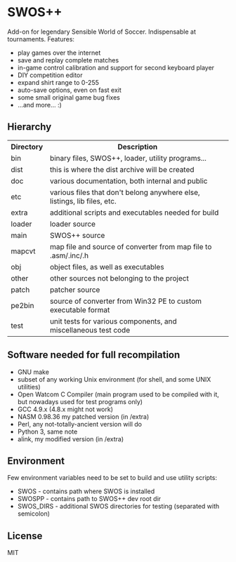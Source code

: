 # SWOS++

Add-on for legendary Sensible World of Soccer. Indispensable at tournaments. Features:
- play games over the internet
- save and replay complete matches
- in-game control calibration and support for second keyboard player
- DIY competition editor
- expand shirt range to 0-255
- auto-save options, even on fast exit
- some small original game bug fixes
- ...and more... :)


## Hierarchy

<table>
    <tr><th>Directory</th><th>Description</th></tr>
    <tr><td>bin</td><td>binary files, SWOS++, loader, utility programs...</td></tr>
    <tr><td>dist</td><td>this is where the dist archive will be created</tr>
    <tr><td>doc</td><td>various documentation, both internal and public</tr>
    <tr><td>etc</td><td>various files that don't belong anywhere else, listings, lib files, etc.</tr>
    <tr><td>extra</td><td>additional scripts and executables needed for build</tr>
    <tr><td>loader</td><td>loader source</tr>
    <tr><td>main</td><td>SWOS++ source</tr>
    <tr><td>mapcvt</td><td>map file and source of converter from map file to .asm/.inc/.h</tr>
    <tr><td>obj</td><td>object files, as well as executables</tr>
    <tr><td>other</td><td>other sources not belonging to the project</tr>
    <tr><td>patch</td><td>patcher source</tr>
    <tr><td>pe2bin</td><td>source of converter from Win32 PE to custom executable format</tr>
    <tr><td>test</td><td>unit tests for various components, and miscellaneous test code</tr>
</table>


## Software needed for full recompilation

- GNU make
- subset of any working Unix environment (for shell, and some UNIX utilities)
- Open Watcom C Compiler (main program used to be compiled with it, but
  nowadays used for test programs only)
- GCC 4.9.x (4.8.x might not work)
- NASM 0.98.36 my patched version (in /extra)
- Perl, any not-totally-ancient version will do
- Python 3, same note
- alink, my modified version (in /extra)


## Environment

Few environment variables need to be set to build and use utility scripts:
- SWOS        - contains path where SWOS is installed
- SWOSPP      - contains path to SWOS++ dev root dir
- SWOS_DIRS   - additional SWOS directories for testing (separated with
              semicolon)



## License

MIT